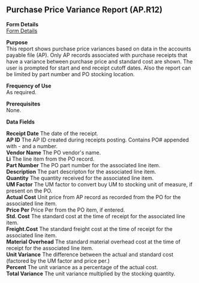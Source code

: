 ##  Purchase Price Variance Report (AP.R12)

<PageHeader />

**Form Details**  
[ Form Details ](AP-R12-1/README.md)   

**Purpose**  
This report shows purchase price variances based on data in the accounts
payable file (AP). Only AP records associated with purchase receipts that have
a variance between purchase price and standard cost are shown. The user is
prompted for start and end receipt cutoff dates. Also the report can be
limited by part number and PO stocking location.

**Frequency of Use**  
As required.

**Prerequisites**  
None.

**Data Fields**

**Receipt Date** The date of the receipt.  
**AP ID** The AP ID created during receipts posting. Contains PO# appended
with - and a number.  
**Vendor Name** The PO vendor's name.  
**Li** The line item from the PO record.  
**Part Number** The PO part number for the associated line item.  
**Description** The part descripton for the associated line item.  
**Quantity** The quantity received for the associated line item.  
**UM Factor** The UM factor to convert buy UM to stocking unit of measure, if
present on the PO.  
**Actual Cost** Unit price from AP record as recorded from the PO for the
associated line item.  
**Price Per** Price Per from the PO item, if entered.  
**Std. Cost** The standard cost at the time of receipt for the associated line
item.  
**Freight.Cost** The standard freight cost at the time of receipt for the
associated line item.  
**Material Overhead** The standard material overhead cost at the time of
receipt for the associated line item.  
**Unit Variance** The difference between the actual and standard cost
(factored by the UM factor and price per.)  
**Percent** The unit variance as a percentage of the actual cost.  
**Total Variance** The unit variance multiplied by the stocking quantity.  
  
<badge text= "Version 8.10.57" vertical="middle" />

<PageFooter />